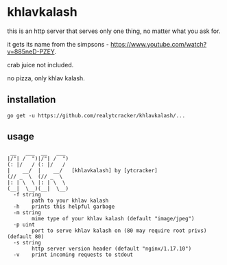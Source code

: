 # khlavkalash
this is an http server that serves only one thing, no matter what you ask for.

it gets its name from the simpsons - https://www.youtube.com/watch?v=885neD-PZEY.

crab juice not included.

no pizza, only khlav kalash.

## installation
`go get -u https://github.com/realytcracker/khlavkalash/...`


## usage
```
 __   ___  __   ___  
|/"| /  ")|/"| /  ") 
(: |/   / (: |/   /  
|    __/  |    __/   [khlavkalash] by [ytcracker]
(// _  \  (// _  \   
|: | \  \ |: | \  \  
(__|  \__)(__|  \__) 
  -f string
    	path to your khlav kalash
  -h	prints this helpful garbage
  -m string
    	mime type of your khlav kalash (default "image/jpeg")
  -p uint
    	port to serve khlav kalash on (80 may require root privs) (default 80)
  -s string
    	http server version header (default "nginx/1.17.10")
  -v	print incoming requests to stdout
```
